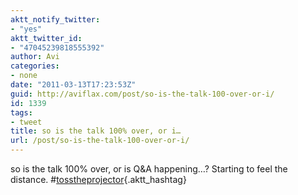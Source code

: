```yaml
---
aktt_notify_twitter:
- "yes"
aktt_twitter_id:
- "47045239818555392"
author: Avi
categories:
- none
date: "2011-03-13T17:23:53Z"
guid: http://aviflax.com/post/so-is-the-talk-100-over-or-i/
id: 1339
tags:
- tweet
title: so is the talk 100% over, or i…
url: /post/so-is-the-talk-100-over-or-i/
---
```

so is the talk 100% over, or is Q&A happening…? Starting to feel the distance. #[tosstheprojector](http://search.twitter.com/search?q=%23tosstheprojector){.aktt_hashtag}